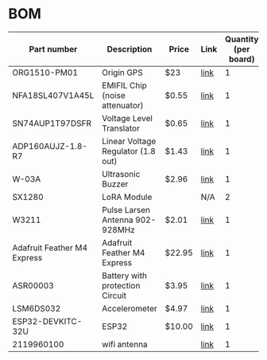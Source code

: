 # BOM
| Part number                 | Description                        | Price  | Link                                                                                                                                                                                                                                                                                                                                                                                                                                                                                                                                                                                                                                                                                                                                                                                                                                                                              | Quantity (per board) | Qty Requested | QTY REQUESTED BY STEVE | Total  | Assigned | Datasheet                                                                                                                                                                                                                                                                                                                           | PCB Layout Tips |
| --------------------------- | ---------------------------------- | ------ | --------------------------------------------------------------------------------------------------------------------------------------------------------------------------------------------------------------------------------------------------------------------------------------------------------------------------------------------------------------------------------------------------------------------------------------------------------------------------------------------------------------------------------------------------------------------------------------------------------------------------------------------------------------------------------------------------------------------------------------------------------------------------------------------------------------------------------------------------------------------------------- | -------------------- | ------------- | ---------------------- | ------ | -------- | ----------------------------------------------------------------------------------------------------------------------------------------------------------------------------------------------------------------------------------------------------------------------------------------------------------------------------------- | --------------- |
| ORG1510-PM01                | Origin GPS                         | $23    | [link](https://www.embeddedworks.net/satl206/)                                                                                                                                                                                                                                                                                                                                                                                                                                                                                                                                                                                                                                                                                                                                                                                                  | 1                    | 3             | 4                      | $92    | Angie    | [datasheet](https://origingps.com/wp-content/uploads/2021/01/Multi-Micro-Hornet-ORG1510-R02-Datasheet-Rev-2.0.pdf)                                                                                                                      |                 |
| NFA18SL407V1A45L            | EMIFIL Chip (noise attenuator)     | $0.55  | [link](https://www.mouser.com/ProductDetail/Murata-Electronics/NFA18SD187X1A45L?qs=MY6wChARw2zlNqdGdvnNNA%3D%3D)                                                                                                                                                                                                                                                                                                                                                                                                                                                                                                                                                                                                                                                              | 1                    | 2             | 4                      | $2.20  | Angie    | [datasheet](https://www.mouser.com/datasheet/2/281/Murata%20NF%20Series-1186034.pdf)                                                                                                                                                                                  | Pg 32           |
| SN74AUP1T97DSFR             | Voltage Level Translator           | $0.65  | [link](https://www.mouser.com/ProductDetail/Texas-Instruments/SN74AUP1T97DSFR?qs=BmtUOLWBNQpU0I2Kw8UnSg%3D%3D)                                                                                                                                                                                                                                                                                                                                                                                                                                                                                                                                                                                                                                                                  | 1                    | 2             | 4                      | $2.60  | Angie    | [datasheet](https://www.ti.com/lit/ds/symlink/sn74aup1t97.pdf?HQS=dis-mous-null-mousermode-dsf-pf-null-wwe&ts=1644264718589&ref_url=https%253A%252F%252Fwww.mouser.com%252F) |                 |
| ADP160AUJZ-1.8-R7           | Linear Voltage Regulator (1.8 out) | $1.43  | [link](https://www.mouser.com/ProductDetail/Analog-Devices/ADP160AUJZ-18-R7?qs=sGAEpiMZZMsjJi7B1kCaqe7gMOMEJDrVha5FnD46%252Bpw%3D)                                                                                                                                                                                                                                                                                                                                                                                                                                                                                                                                                                                                                          | 1                    | 2             | 4                      | $5.72  | Angie    | [datasheet](https://www.analog.com/media/en/technical-documentation/data-sheets/ADP160_161_162_163.pdf)                                                                                                                                         |                 |
| W-03A                       | Ultrasonic Buzzer                  | $2.96  | [link](https://www.digikey.com/en/products/detail/east-electronics/W-03A/13170527)                                                                                                                                                                                                                                                                                                                                                                                                                                                                                                                                                                                                                                                                                                                          | 1                    | 2             | 2                      | $5.92  | Kylee    |                                                                                                                                                                                                                                                                                                                                     |                 |
| SX1280                      | LoRA Module                        |        | N/A                                                                                                                                                                                                                                                                                                                                                                                                                                                                                                                                                                                                                                                                                                                                                                                                                                                                               | 2                    | 2             | n/a                    | 0      | Kylee    |                                                                                                                                                                                                                                                                                                                                     |                 |
| W3211                       | Pulse Larsen Antenna 902-928MHz    | $2.01  | [link](https://www.digikey.com/en/products/detail/pulselarsen-antennas/W3211/9838684)                                                                                                                                                                                                                                                                                                                                                                                                                                                                                                                                                                                                                                                                                                                    | 1                    | 2             | 2                      | $4.02  |          |                                                                                                                                                                                                                                                                                                                                     |                 |
| Adafruit Feather M4 Express | Adafruit Feather M4 Express        | $22.95 | [link](https://www.adafruit.com/product/3857)                                                                                                                                                                                                                                                                                                                                                                                                                                                                                                                                                                                                                                                                                                                                                                                                    | 1                    | 2             | Already have           | 0      | Kylee    | [datasheet](https://cdn-learn.adafruit.com/downloads/pdf/introducing-adafruit-itsybitsy-m4.pdf)                                                                                                                                                            |                 |
| ASR00003                    | Battery with protection Circuit    | $3.95  | [link](https://www.digikey.com/en/products/detail/tinycircuits/ASR00003/7404516?utm_adgroup=Batteries%20Rechargeable%20%28Secondary%29&utm_source=google&utm_medium=cpc&utm_campaign=Shopping_Product_Battery%20Products&utm_term=&utm_content=Batteries%20Rechargeable%20%28Secondary%29&gclid=Cj0KCQiAuvOPBhDXARIsAKzLQ8GdYJdsiYKbIbKjTPwQcGfngv5FAJN_-O8Wmo0uLz1NZOUAhu-x820aAiXSEALw_wcB)                                                                                          | 1                    | 2             | Do we have some?       | 0      | Angie    | [datasheet](https://media.digikey.com/pdf/Data%20Sheets/TinyCircuits%20PDFs/ASR00003_Web.pdf)                                                                                                                                                               |                 |
| LSM6DS032                   | Accelerometer                      | $4.97  | [link](https://www.digikey.com/en/products/detail/stmicroelectronics/LSM6DSO32TR/11696265?utm_adgroup=Essen%20Deinki&utm_source=google&utm_medium=cpc&utm_campaign=Shopping_DK%2BSupplier_Other&utm_term=&utm_content=Essen%20Deinki&gclid=Cj0KCQiAuvOPBhDXARIsAKzLQ8Hg8QslzVRoD9yrADb5NACrMoJ9i_sGqae-x23zfUwBqMvSPU5XzQAaArT6EALw_wcB)                                                                                                                                                                                                    | 1                    | 2             | 4                      | $19.88 | Kylee    |                                                                                                                                                                                                                                                                                                                                     |                 |
| ESP32-DEVKITC-32U           | ESP32                              | $10.00 | [link](https://www.digikey.com/en/products/detail/espressif-systems/ESP32-DEVKITC-32U/9357002?utm_adgroup=RF%20Evaluation%20and%20Development%20Kits%2C%20Boards&utm_source=google&utm_medium=cpc&utm_campaign=Shopping_Product_RF%2FIF%20and%20RFID_NEW&utm_term=&utm_content=RF%20Evaluation%20and%20Development%20Kits%2C%20Boards&gclid=Cj0KCQiAuvOPBhDXARIsAKzLQ8Hg4aiMPMNeuMjkUGf5gvuK0JwQVSc0DSu_YdShroe24Ere9gVcg5kaAupeEALw_wcB) | 1                    | 2             | 2                      | $20.00 | Kylee    |                                                                                                                                                                                                                                                                                                                                     |                 |
| 2119960100                  | wifi antenna                       |        | [link](https://www.digikey.com/en/products/detail/molex/2119960100/10270663?utm_adgroup=RF%20Antennas&utm_source=google&utm_medium=cpc&utm_campaign=Shopping_Product_RF%2FIF%20and%20RFID_NEW&utm_term=&utm_content=RF%20Antennas&gclid=CjwKCAiA9aKQBhBREiwAyGP5lauxjvgXDQRBW_fTomhZYVWBQNUs_xzXDww4eCllJw22pU2koO_-mhoCTXsQAvD_BwE)                                                                                                                                                                                                         | 1                    |               |                        |        |          |                                                                                                                                                                                                                                                                                                                                     |
